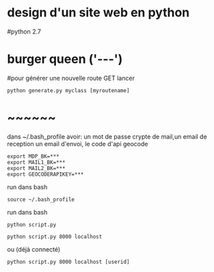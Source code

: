 # design d'un site web en python 
#python 2.7

# burger queen ('---')
#pour générer une nouvelle route GET lancer
```
python generate.py myclass [myroutename]
```
# ~~~~~~ 
dans ~/.bash_profile avoir: un mot de passe crypte de mail,un email de reception un email d'envoi, le code d'api geocode
```
export MDP_BK=***
export MAIL1_BK=***
export MAIL2_BK=***
export GEOCODERAPIKEY=***
```

run dans bash
```
source ~/.bash_profile
```

run dans bash
```
python script.py
```
```
python script.py 8000 localhost
```
ou (déjà connecté) 
```
python script.py 8000 localhost [userid]
```

